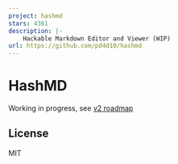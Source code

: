 ```yaml
---
project: hashmd
stars: 4361
description: |-
    Hackable Markdown Editor and Viewer (WIP)
url: https://github.com/pd4d10/hashmd
---
```


# HashMD

Working in progress, see [v2 roadmap](https://github.com/pd4d10/hashmd/issues/271)

## License

MIT

